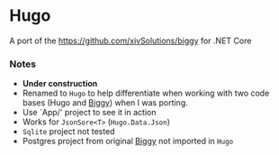 # Hugo

A port of the https://github.com/xivSolutions/biggy for .NET Core

### Notes

- **Under construction**
- Renamed to `Hugo` to help differentiate when working with two code bases (Hugo and [Biggy](https://github.com/xivSolutions/biggy)) when I was porting.
- Use `App/' project to see it in action
- Works for `JsonSore<T>` (`Hugo.Data.Json`)
- `Sqlite` project not tested
- Postgres project from original [Biggy](https://github.com/xivSolutions/biggy) not imported in `Hugo`